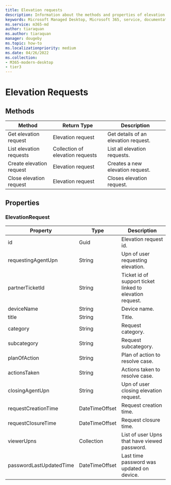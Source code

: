 ```yaml
---
title: Elevation requests
description: Information about the methods and properties of elevation requests
keywords: Microsoft Managed Desktop, Microsoft 365, service, documentation
ms.service: m365-md
author: tiaraquan
ms.author: tiaraquan
manager: dougeby
ms.topic: how-to
ms.localizationpriority: medium
ms.date: 04/26/2022
ms.collection: 
- M365-modern-desktop
- tier3
---
```


# Elevation Requests

## Methods

| Method | Return Type | Description  |
| --- | --- | --- |
| Get elevation request| Elevation request | Get details of an elevation request. |
| List elevation requests  | Collection of elevation requests | List all elevation requests. |
| Create elevation request | Elevation request | Creates a new elevation request.|
| Close elevation request  | Elevation request | Closes elevation request. |

## Properties

### ElevationRequest

| Property | Type | Description |
| --- | --- | --- |
| id | Guid | Elevation request id. |
| requestingAgentUpn | String | Upn of user requesting elevation. |
| partnerTicketId | String  | Ticket id of support ticket linked to elevation request. |
| deviceName | String  | Device name.|
| title | String | Title. |
| category | String | Request category. |
| subcategory | String | Request subcategory. |
| planOfAction | String | Plan of action to resolve case. |
| actionsTaken | String | Actions taken to resolve case. |
| closingAgentUpn | String | Upn of user closing elevation request. |
| requestCreationTime  | DateTimeOffset | Request creation time. |
| requestClosureTime  | DateTimeOffset | Request closure time.                                    |
| viewerUpns | Collection | List of user Upns that have viewed password. |
| passwordLastUpdatedTime | DateTimeOffset | Last time password was updated on device. |
